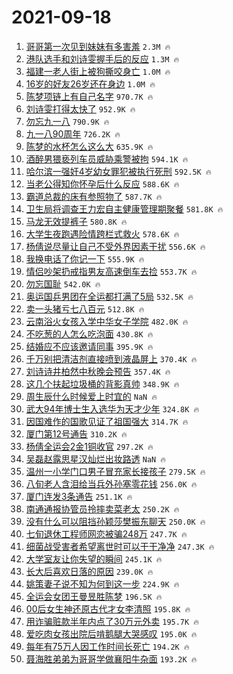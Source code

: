 # 2021-09-18

1. [哥哥第一次见到妹妹有多害羞](https://s.weibo.com/weibo?q=%23%E5%93%A5%E5%93%A5%E7%AC%AC%E4%B8%80%E6%AC%A1%E8%A7%81%E5%88%B0%E5%A6%B9%E5%A6%B9%E6%9C%89%E5%A4%9A%E5%AE%B3%E7%BE%9E%23&Refer=top) `2.3M 🔥`
1. [港队选手和刘诗雯握手后的反应](https://s.weibo.com/weibo?q=%23%E6%B8%AF%E9%98%9F%E9%80%89%E6%89%8B%E5%92%8C%E5%88%98%E8%AF%97%E9%9B%AF%E6%8F%A1%E6%89%8B%E5%90%8E%E7%9A%84%E5%8F%8D%E5%BA%94%23&Refer=top) `1.3M 🔥`
1. [福建一老人街上被狗撕咬身亡](https://s.weibo.com/weibo?q=%23%E7%A6%8F%E5%BB%BA%E4%B8%80%E8%80%81%E4%BA%BA%E8%A1%97%E4%B8%8A%E8%A2%AB%E7%8B%97%E6%92%95%E5%92%AC%E8%BA%AB%E4%BA%A1%23&Refer=top) `1.0M 🔥`
1. [16岁的好友26岁还在身边](https://s.weibo.com/weibo?q=%2316%E5%B2%81%E7%9A%84%E5%A5%BD%E5%8F%8B26%E5%B2%81%E8%BF%98%E5%9C%A8%E8%BA%AB%E8%BE%B9%23&Refer=top) `1.0M 🔥`
1. [陈梦项链上有自己名字](https://s.weibo.com/weibo?q=%23%E9%99%88%E6%A2%A6%E9%A1%B9%E9%93%BE%E4%B8%8A%E6%9C%89%E8%87%AA%E5%B7%B1%E5%90%8D%E5%AD%97%23&Refer=top) `970.7K 🔥`
1. [刘诗雯打得太快了](https://s.weibo.com/weibo?q=%23%E5%88%98%E8%AF%97%E9%9B%AF%E6%89%93%E5%BE%97%E5%A4%AA%E5%BF%AB%E4%BA%86%23&Refer=top) `952.9K 🔥`
1. [勿忘九一八](https://s.weibo.com/weibo?q=%23%E5%8B%BF%E5%BF%98%E4%B9%9D%E4%B8%80%E5%85%AB%23&Refer=top) `790.9K 🔥`
1. [九一八90周年](https://s.weibo.com/weibo?q=%23%E4%B9%9D%E4%B8%80%E5%85%AB90%E5%91%A8%E5%B9%B4%23&Refer=top) `726.2K 🔥`
1. [陈梦的水杯怎么这么大](https://s.weibo.com/weibo?q=%23%E9%99%88%E6%A2%A6%E7%9A%84%E6%B0%B4%E6%9D%AF%E6%80%8E%E4%B9%88%E8%BF%99%E4%B9%88%E5%A4%A7%23&Refer=top) `635.9K 🔥`
1. [酒醉男猥亵列车员威胁乘警被拘](https://s.weibo.com/weibo?q=%23%E9%85%92%E9%86%89%E7%94%B7%E7%8C%A5%E4%BA%B5%E5%88%97%E8%BD%A6%E5%91%98%E5%A8%81%E8%83%81%E4%B9%98%E8%AD%A6%E8%A2%AB%E6%8B%98%23&Refer=top) `594.1K 🔥`
1. [哈尔滨一强奸4岁幼女罪犯被执行死刑](https://s.weibo.com/weibo?q=%23%E5%93%88%E5%B0%94%E6%BB%A8%E4%B8%80%E5%BC%BA%E5%A5%B84%E5%B2%81%E5%B9%BC%E5%A5%B3%E7%BD%AA%E7%8A%AF%E8%A2%AB%E6%89%A7%E8%A1%8C%E6%AD%BB%E5%88%91%23&Refer=top) `592.5K 🔥`
1. [当老公得知你怀孕后什么反应](https://s.weibo.com/weibo?q=%23%E5%BD%93%E8%80%81%E5%85%AC%E5%BE%97%E7%9F%A5%E4%BD%A0%E6%80%80%E5%AD%95%E5%90%8E%E4%BB%80%E4%B9%88%E5%8F%8D%E5%BA%94%23&Refer=top) `588.6K 🔥`
1. [霸道总裁的床有参照物了](https://s.weibo.com/weibo?q=%23%E9%9C%B8%E9%81%93%E6%80%BB%E8%A3%81%E7%9A%84%E5%BA%8A%E6%9C%89%E5%8F%82%E7%85%A7%E7%89%A9%E4%BA%86%23&Refer=top) `587.7K 🔥`
1. [卫生局将调查王力宏自主健康管理期聚餐](https://s.weibo.com/weibo?q=%23%E5%8D%AB%E7%94%9F%E5%B1%80%E5%B0%86%E8%B0%83%E6%9F%A5%E7%8E%8B%E5%8A%9B%E5%AE%8F%E8%87%AA%E4%B8%BB%E5%81%A5%E5%BA%B7%E7%AE%A1%E7%90%86%E6%9C%9F%E8%81%9A%E9%A4%90%23&Refer=top) `581.8K 🔥`
1. [马龙无效提裤子](https://s.weibo.com/weibo?q=%23%E9%A9%AC%E9%BE%99%E6%97%A0%E6%95%88%E6%8F%90%E8%A3%A4%E5%AD%90%23&Refer=top) `580.8K 🔥`
1. [大学生夜跑遇险情跨栏式救火](https://s.weibo.com/weibo?q=%23%E5%A4%A7%E5%AD%A6%E7%94%9F%E5%A4%9C%E8%B7%91%E9%81%87%E9%99%A9%E6%83%85%E8%B7%A8%E6%A0%8F%E5%BC%8F%E6%95%91%E7%81%AB%23&Refer=top) `578.6K 🔥`
1. [杨倩说尽量让自己不受外界因素干扰](https://s.weibo.com/weibo?q=%23%E6%9D%A8%E5%80%A9%E8%AF%B4%E5%B0%BD%E9%87%8F%E8%AE%A9%E8%87%AA%E5%B7%B1%E4%B8%8D%E5%8F%97%E5%A4%96%E7%95%8C%E5%9B%A0%E7%B4%A0%E5%B9%B2%E6%89%B0%23&Refer=top) `556.6K 🔥`
1. [我换电话了你记一下](https://s.weibo.com/weibo?q=%23%E6%88%91%E6%8D%A2%E7%94%B5%E8%AF%9D%E4%BA%86%E4%BD%A0%E8%AE%B0%E4%B8%80%E4%B8%8B%23&Refer=top) `555.9K 🔥`
1. [情侣吵架扔戒指男友高速倒车去捡](https://s.weibo.com/weibo?q=%23%E6%83%85%E4%BE%A3%E5%90%B5%E6%9E%B6%E6%89%94%E6%88%92%E6%8C%87%E7%94%B7%E5%8F%8B%E9%AB%98%E9%80%9F%E5%80%92%E8%BD%A6%E5%8E%BB%E6%8D%A1%23&Refer=top) `553.7K 🔥`
1. [勿忘国耻](https://s.weibo.com/weibo?q=%23%E5%8B%BF%E5%BF%98%E5%9B%BD%E8%80%BB%23&Refer=top) `542.0K 🔥`
1. [奥运国乒男团在全运都打满了5局](https://s.weibo.com/weibo?q=%23%E5%A5%A5%E8%BF%90%E5%9B%BD%E4%B9%92%E7%94%B7%E5%9B%A2%E5%9C%A8%E5%85%A8%E8%BF%90%E9%83%BD%E6%89%93%E6%BB%A1%E4%BA%865%E5%B1%80%23&Refer=top) `532.5K 🔥`
1. [卖一头猪亏七八百元](https://s.weibo.com/weibo?q=%23%E5%8D%96%E4%B8%80%E5%A4%B4%E7%8C%AA%E4%BA%8F%E4%B8%83%E5%85%AB%E7%99%BE%E5%85%83%23&Refer=top) `512.8K 🔥`
1. [云南浴火女孩入学中华女子学院](https://s.weibo.com/weibo?q=%23%E4%BA%91%E5%8D%97%E6%B5%B4%E7%81%AB%E5%A5%B3%E5%AD%A9%E5%85%A5%E5%AD%A6%E4%B8%AD%E5%8D%8E%E5%A5%B3%E5%AD%90%E5%AD%A6%E9%99%A2%23&Refer=top) `482.0K 🔥`
1. [不吃葱的人怎么吃泡面](https://s.weibo.com/weibo?q=%23%E4%B8%8D%E5%90%83%E8%91%B1%E7%9A%84%E4%BA%BA%E6%80%8E%E4%B9%88%E5%90%83%E6%B3%A1%E9%9D%A2%23&Refer=top) `430.8K 🔥`
1. [结婚应不应该邀请同事](https://s.weibo.com/weibo?q=%23%E7%BB%93%E5%A9%9A%E5%BA%94%E4%B8%8D%E5%BA%94%E8%AF%A5%E9%82%80%E8%AF%B7%E5%90%8C%E4%BA%8B%23&Refer=top) `395.9K 🔥`
1. [千万别把清洁剂直接喷到液晶屏上](https://s.weibo.com/weibo?q=%23%E5%8D%83%E4%B8%87%E5%88%AB%E6%8A%8A%E6%B8%85%E6%B4%81%E5%89%82%E7%9B%B4%E6%8E%A5%E5%96%B7%E5%88%B0%E6%B6%B2%E6%99%B6%E5%B1%8F%E4%B8%8A%23&Refer=top) `370.4K 🔥`
1. [刘诗诗井柏然中秋晚会预告](https://s.weibo.com/weibo?q=%23%E5%88%98%E8%AF%97%E8%AF%97%E4%BA%95%E6%9F%8F%E7%84%B6%E4%B8%AD%E7%A7%8B%E6%99%9A%E4%BC%9A%E9%A2%84%E5%91%8A%23&Refer=top) `357.4K 🔥`
1. [这几个扶起垃圾桶的背影真帅](https://s.weibo.com/weibo?q=%23%E8%BF%99%E5%87%A0%E4%B8%AA%E6%89%B6%E8%B5%B7%E5%9E%83%E5%9C%BE%E6%A1%B6%E7%9A%84%E8%83%8C%E5%BD%B1%E7%9C%9F%E5%B8%85%23&Refer=top) `348.9K 🔥`
1. [周生辰什么时候爱上时宜的](https://s.weibo.com/weibo?q=%23%E5%91%A8%E7%94%9F%E8%BE%B0%E4%BB%80%E4%B9%88%E6%97%B6%E5%80%99%E7%88%B1%E4%B8%8A%E6%97%B6%E5%AE%9C%E7%9A%84%23&Refer=top) `NaN 🔥`
1. [武大94年博士生入选华为天才少年](https://s.weibo.com/weibo?q=%23%E6%AD%A6%E5%A4%A794%E5%B9%B4%E5%8D%9A%E5%A3%AB%E7%94%9F%E5%85%A5%E9%80%89%E5%8D%8E%E4%B8%BA%E5%A4%A9%E6%89%8D%E5%B0%91%E5%B9%B4%23&Refer=top) `324.8K 🔥`
1. [因国难作的国歌见证了祖国强大](https://s.weibo.com/weibo?q=%23%E5%9B%A0%E5%9B%BD%E9%9A%BE%E4%BD%9C%E7%9A%84%E5%9B%BD%E6%AD%8C%E8%A7%81%E8%AF%81%E4%BA%86%E7%A5%96%E5%9B%BD%E5%BC%BA%E5%A4%A7%23&Refer=top) `314.7K 🔥`
1. [厦门第12号通告](https://s.weibo.com/weibo?q=%E5%8E%A6%E9%97%A8%E7%AC%AC12%E5%8F%B7%E9%80%9A%E5%91%8A&Refer=top) `310.2K 🔥`
1. [杨倩全运会2金1铜收官](https://s.weibo.com/weibo?q=%23%E6%9D%A8%E5%80%A9%E5%85%A8%E8%BF%90%E4%BC%9A2%E9%87%911%E9%93%9C%E6%94%B6%E5%AE%98%23&Refer=top) `297.2K 🔥`
1. [吴磊赵露思星汉灿烂出妆路透](https://s.weibo.com/weibo?q=%23%E5%90%B4%E7%A3%8A%E8%B5%B5%E9%9C%B2%E6%80%9D%E6%98%9F%E6%B1%89%E7%81%BF%E7%83%82%E5%87%BA%E5%A6%86%E8%B7%AF%E9%80%8F%23&Refer=top) `NaN 🔥`
1. [温州一小学门口男子冒充家长接孩子](https://s.weibo.com/weibo?q=%23%E6%B8%A9%E5%B7%9E%E4%B8%80%E5%B0%8F%E5%AD%A6%E9%97%A8%E5%8F%A3%E7%94%B7%E5%AD%90%E5%86%92%E5%85%85%E5%AE%B6%E9%95%BF%E6%8E%A5%E5%AD%A9%E5%AD%90%23&Refer=top) `279.5K 🔥`
1. [八旬老人含泪给当兵外孙塞零花钱](https://s.weibo.com/weibo?q=%23%E5%85%AB%E6%97%AC%E8%80%81%E4%BA%BA%E5%90%AB%E6%B3%AA%E7%BB%99%E5%BD%93%E5%85%B5%E5%A4%96%E5%AD%99%E5%A1%9E%E9%9B%B6%E8%8A%B1%E9%92%B1%23&Refer=top) `256.0K 🔥`
1. [厦门连发3条通告](https://s.weibo.com/weibo?q=%23%E5%8E%A6%E9%97%A8%E8%BF%9E%E5%8F%913%E6%9D%A1%E9%80%9A%E5%91%8A%23&Refer=top) `251.1K 🔥`
1. [南通通报协管员拎摔卖菜老太](https://s.weibo.com/weibo?q=%23%E5%8D%97%E9%80%9A%E9%80%9A%E6%8A%A5%E5%8D%8F%E7%AE%A1%E5%91%98%E6%8B%8E%E6%91%94%E5%8D%96%E8%8F%9C%E8%80%81%E5%A4%AA%23&Refer=top) `250.2K 🔥`
1. [没有什么可以阻挡孙颖莎樊振东聊天](https://s.weibo.com/weibo?q=%23%E6%B2%A1%E6%9C%89%E4%BB%80%E4%B9%88%E5%8F%AF%E4%BB%A5%E9%98%BB%E6%8C%A1%E5%AD%99%E9%A2%96%E8%8E%8E%E6%A8%8A%E6%8C%AF%E4%B8%9C%E8%81%8A%E5%A4%A9%23&Refer=top) `250.0K 🔥`
1. [七旬退休工程师网恋被骗248万](https://s.weibo.com/weibo?q=%23%E4%B8%83%E6%97%AC%E9%80%80%E4%BC%91%E5%B7%A5%E7%A8%8B%E5%B8%88%E7%BD%91%E6%81%8B%E8%A2%AB%E9%AA%97248%E4%B8%87%23&Refer=top) `247.7K 🔥`
1. [细菌战受害者希望离世时可以干干净净](https://s.weibo.com/weibo?q=%23%E7%BB%86%E8%8F%8C%E6%88%98%E5%8F%97%E5%AE%B3%E8%80%85%E5%B8%8C%E6%9C%9B%E7%A6%BB%E4%B8%96%E6%97%B6%E5%8F%AF%E4%BB%A5%E5%B9%B2%E5%B9%B2%E5%87%80%E5%87%80%23&Refer=top) `247.3K 🔥`
1. [大学室友让你失望的瞬间](https://s.weibo.com/weibo?q=%23%E5%A4%A7%E5%AD%A6%E5%AE%A4%E5%8F%8B%E8%AE%A9%E4%BD%A0%E5%A4%B1%E6%9C%9B%E7%9A%84%E7%9E%AC%E9%97%B4%23&Refer=top) `245.1K 🔥`
1. [长大后喜欢日落的原因](https://s.weibo.com/weibo?q=%23%E9%95%BF%E5%A4%A7%E5%90%8E%E5%96%9C%E6%AC%A2%E6%97%A5%E8%90%BD%E7%9A%84%E5%8E%9F%E5%9B%A0%23&Refer=top) `239.0K 🔥`
1. [姚策妻子说不知为何到这一步](https://s.weibo.com/weibo?q=%23%E5%A7%9A%E7%AD%96%E5%A6%BB%E5%AD%90%E8%AF%B4%E4%B8%8D%E7%9F%A5%E4%B8%BA%E4%BD%95%E5%88%B0%E8%BF%99%E4%B8%80%E6%AD%A5%23&Refer=top) `224.9K 🔥`
1. [全运会女团王曼昱胜陈梦](https://s.weibo.com/weibo?q=%23%E5%85%A8%E8%BF%90%E4%BC%9A%E5%A5%B3%E5%9B%A2%E7%8E%8B%E6%9B%BC%E6%98%B1%E8%83%9C%E9%99%88%E6%A2%A6%23&Refer=top) `196.5K 🔥`
1. [00后女生神还原古代才女李清照](https://s.weibo.com/weibo?q=%2300%E5%90%8E%E5%A5%B3%E7%94%9F%E7%A5%9E%E8%BF%98%E5%8E%9F%E5%8F%A4%E4%BB%A3%E6%89%8D%E5%A5%B3%E6%9D%8E%E6%B8%85%E7%85%A7%23&Refer=top) `195.8K 🔥`
1. [用诈骗赃款半年内点了30万元外卖](https://s.weibo.com/weibo?q=%23%E7%94%A8%E8%AF%88%E9%AA%97%E8%B5%83%E6%AC%BE%E5%8D%8A%E5%B9%B4%E5%86%85%E7%82%B9%E4%BA%8630%E4%B8%87%E5%85%83%E5%A4%96%E5%8D%96%23&Refer=top) `195.7K 🔥`
1. [爱吃肉女孩出院后啃鹅腿大哭感叹](https://s.weibo.com/weibo?q=%23%E7%88%B1%E5%90%83%E8%82%89%E5%A5%B3%E5%AD%A9%E5%87%BA%E9%99%A2%E5%90%8E%E5%95%83%E9%B9%85%E8%85%BF%E5%A4%A7%E5%93%AD%E6%84%9F%E5%8F%B9%23&Refer=top) `195.0K 🔥`
1. [每年有75万人因工作时间长死亡](https://s.weibo.com/weibo?q=%23%E6%AF%8F%E5%B9%B4%E6%9C%8975%E4%B8%87%E4%BA%BA%E5%9B%A0%E5%B7%A5%E4%BD%9C%E6%97%B6%E9%97%B4%E9%95%BF%E6%AD%BB%E4%BA%A1%23&Refer=top) `194.2K 🔥`
1. [聂海胜弟弟为哥哥学做襄阳牛杂面](https://s.weibo.com/weibo?q=%23%E8%81%82%E6%B5%B7%E8%83%9C%E5%BC%9F%E5%BC%9F%E4%B8%BA%E5%93%A5%E5%93%A5%E5%AD%A6%E5%81%9A%E8%A5%84%E9%98%B3%E7%89%9B%E6%9D%82%E9%9D%A2%23&Refer=top) `193.2K 🔥`

